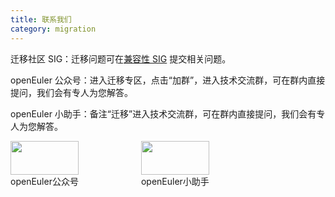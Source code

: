 ```yaml
---
title: 联系我们
category: migration
---
```


迁移社区 SIG：迁移问题可在[兼容性 SIG](https://gitee.com/openeuler/oec-application/issues) 提交相关问题。

openEuler 公众号：进入迁移专区，点击“加群”，进入技术交流群，可在群内直接提问，我们会有专人为您解答。

openEuler 小助手：备注“迁移”进入技术交流群，可在群内直接提问，我们会有专人为您解答。

<div class="contact">
    <div class="official">
        <img src="./official.png"/>
        <p>openEuler公众号</p>
    </div>
    <div>
        <img src="./assistant.png"/>
        <p>openEuler小助手</p>
    </div>
</div>

<style lang = "scss" scoped>
    .contact {
        display: flex;
        margin-top: var(--o-spacing-h2);
        @media screen and (max-width: 768px) {
            flex-direction: column;
            justify-content: center;
            align-items: center;
            margin-top: var(--o-spacing-h4);
        }
        .official{
            margin-right: 100px;
            @media screen and (max-width: 768px) {
                margin-right: 0;
                margin-bottom: var(--o-spacing-h4);
            }
        }
        img {
            max-width: 200px;
            width: 100%;
        }
        p {
            font-size: var(--o-font-size-h6);
            font-weight: 400;
            color: var(--o-color-text1);
            line-height: var(--o-line-height-h6);
            text-align: center;
            margin-top: var(--o-spacing-h5);
        }
    }
</style>
